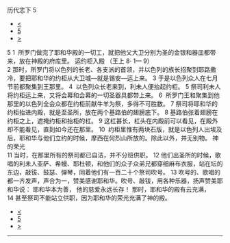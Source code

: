 ﻿





 历代志下 5




* [<](bible/2CH04.md)
* [5](bible/2CH.md)
* [>](bible/2CH06.md)



 
5 
1  所罗门做完了耶和华殿的一切工，就把他父大卫分别为圣的金银和器皿都带来，放在神殿的府库里。 运约柜入殿 （王上
8·
1—
9）  
2 那时，所罗门将以色列的长老、各支派的首领，并以色列的族长招聚到耶路撒冷，要把耶和华的约柜从大卫城—就是锡安—运上来。 
3 于是以色列众人在七月节前都聚集到王那里。 
4  以色列众长老来到，利未人便抬起约柜。 
5 祭司利未人将约柜运上来，又将会幕和会幕的一切圣器具都带上来。 
6  所罗门王和聚集到他那里的以色列全会众都在约柜前献牛羊为祭，多得不可胜数。 
7 祭司将耶和华的约柜抬进内殿，就是至圣所，放在两个基路伯的翅膀底下。 
8 基路伯张着翅膀在约柜之上，遮掩约柜和抬柜的杠。 
9 这杠甚长，杠头在内殿前可以看见，在殿外却不能看见，直到如今还在那里。 
10  约柜里惟有两块石版，就是以色列人出埃及后，耶和华与他们立约的时候，摩西在何烈山所放的。除此以外，并无别物。 神的荣光  
11 当时，在那里所有的祭司都已自洁，并不分班供职。 
12 他们出圣所的时候，歌唱的利未人亚萨、希幔、耶杜顿，和他们的众子众弟兄都穿细麻布衣服，站在坛的东边，敲钹、鼓瑟、弹琴，同着他们有一百二十个祭司吹号。 
13 吹号的、歌唱的都一齐发声，声合为一，赞美感谢耶和华。吹号、敲钹，用各种乐器，扬声赞美耶和华说： 耶和华本为善， 他的慈爱永远长存！ 那时，耶和华的殿有云充满， 
14 甚至祭司不能站立供职，因为耶和华的荣光充满了神的殿。 
* [<](bible/2CH04.md)
* [5](bible/2CH.md)
* [>](bible/2CH06.md)





---









